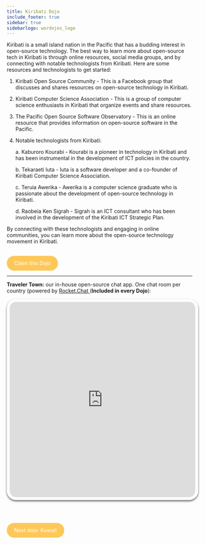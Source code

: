 ```yaml
---
title: Kiribati Dojo
include_footer: true
sidebar: true
sidebarlogo: wordojos_logo
---
```


Kiribati is a small island nation in the Pacific that has a budding interest in open-source technology. The best way to learn more about open-source tech in Kiribati is through online resources, social media groups, and by connecting with notable technologists from Kiribati. Here are some resources and technologists to get started:

1.  Kiribati Open Source Community - This is a Facebook group that discusses and shares resources on open-source technology in Kiribati.
    
2.  Kiribati Computer Science Association - This is a group of computer science enthusiasts in Kiribati that organize events and share resources.
    
3.  The Pacific Open Source Software Observatory - This is an online resource that provides information on open-source software in the Pacific.
    
4.  Notable technologists from Kiribati:
    
    a. Kaburoro Kourabi - Kourabi is a pioneer in technology in Kiribati and has been instrumental in the development of ICT policies in the country.
    
    b. Tekaraeti Iuta - Iuta is a software developer and a co-founder of Kiribati Computer Science Association.
    
    c. Teruia Awerika - Awerika is a computer science graduate who is passionate about the development of open-source technology in Kiribati.
    
    d. Raobeia Ken Sigrah - Sigrah is an ICT consultant who has been involved in the development of the Kiribati ICT Strategic Plan.
    

By connecting with these technologists and engaging in online communities, you can learn more about the open-source technology movement in Kiribati.

<br>
<html>
  <head>
    <style>
      .button {
        display: inline-block;
        padding: 20px 20px;
        text-align: center;
        text-decoration: none;
        color: #ffffff;
        background-color: #FDC858;
        border-radius: 33px;
        outline: none;
        line-height:  0%;
      }
    </style>
  </head>
  <body>
    <a class="button" href="https://blog.workdojos.com/Kiribati" target="_blank">Claim this Dojo</a>
  </body>
</html>
<br>

---


**Traveler Town:**   our in-house open-source chat app.  One chat room per country (powered by <a href="https://rocket.chat" >Rocket.Chat </a>  (**Included in every Dojo**):  

<iframe src="https://chat.traveler.town/channel/Kiribati" style="width: 100%;height: 530px;padding: 8px; box-shadow: 0 3px 5px rgba(0,0,0,.6);border-radius: 25px;overflow: hidden;border: none;" align="middle"></iframe>


<br><br>

<html>
  <head>
    <style>
      .button {
        display: inline-block;
        padding: 20px 20px;
        text-align: center;
        text-decoration: none;
        color: #ffffff;
        background-color: #FDC858;
        border-radius: 33px;
        outline: none;
        line-height:  %;
      }
    </style>
  </head>
  <body>
    <a class="button" href="https://workdojos.com/Kuwait">Next dojo:  Kuwait</a>
  </body>
</html>